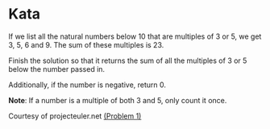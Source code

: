 # Kata

If we list all the natural numbers below 10 that are multiples of 3 or 5, we get 3, 5, 6 and 9. The sum of these multiples is 23.

Finish the solution so that it returns the sum of all the multiples of 3 or 5 below the number passed in.

Additionally, if the number is negative, return 0.

**Note**: If a number is a multiple of both 3 and 5, only count it once.

Courtesy of projecteuler.net [(Problem 1)](https://projecteuler.net/problem=1)
